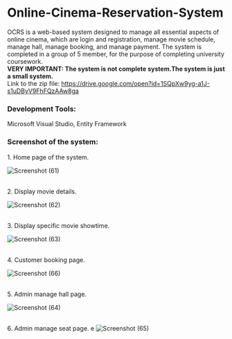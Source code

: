 # Online-Cinema-Reservation-System
OCRS is a web-based system designed to manage all essential aspects of online cinema, which are login and registration, manage movie schedule, manage hall, manage booking, and manage payment.
The system is completed in a group of 5 member, for the purpose of completing university coursework. 
</br><b>VERY IMPORTANT: The system is not complete system.The system is just a small system.</b>
</br>Link to the zip file: https://drive.google.com/open?id=1SQpXw9yg-a1J-s1uDByV9FhFQzAAw8ga
<h3>Development Tools:</h3>
Microsoft Visual Studio, Entity Framework
<h3>Screenshot of the system:</h3>
1. Home page of the system.

![Screenshot (61)](https://user-images.githubusercontent.com/44870863/67784300-8981a180-faa6-11e9-91cc-930a167f3d54.png)

</br>2. Display movie details.

![Screenshot (62)](https://user-images.githubusercontent.com/44870863/67784302-8981a180-faa6-11e9-9d7f-91373b01b1e2.png)

</br>3. Display specific movie showtime.

![Screenshot (63)](https://user-images.githubusercontent.com/44870863/67784293-88e90b00-faa6-11e9-80f1-b8d50f9d641c.png)

</br>4. Customer booking page.

![Screenshot (66)](https://user-images.githubusercontent.com/44870863/67784297-8981a180-faa6-11e9-99b3-243e2d0f8994.png)

</br>5. Admin manage hall page.

![Screenshot (64)](https://user-images.githubusercontent.com/44870863/67784295-88e90b00-faa6-11e9-89ab-1cc7ff9e0d55.png)

</br>6. Admin manage seat page.
e
![Screenshot (65)](https://user-images.githubusercontent.com/44870863/67784296-88e90b00-faa6-11e9-9f77-54e61a5ee71e.png)
